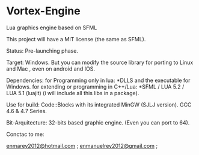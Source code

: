 # Vortex-Engine
Lua graphics engine based on SFML

This project will have a MIT license (the same as SFML).

Status: Pre-launching phase.

Target: Windows. But you can modify the source library for porting to Linux and Mac , even on android and IOS.

Dependencies:
  for Programming only in lua:
      *DLLS and the executable for Windows.
  for extending or programming in C++/Lua: 
      *SFML / LUA 5.2 / LUA 5.1 (luajit) (i will include all this libs in a package).

Use for build: Code::Blocks with its integrated MinGW (SJLJ version).
               GCC 4.6 & 4.7 Series.

Bit-Arquitecture: 32-bits based graphic engine.  (Even you can port to 64).

Conctac to me:

enmarey2012@hotmail.com ; 
enmanuelrey2012@gmail.com ;



